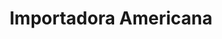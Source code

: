 ---
title: "Importadora Americana"
url: /santiago-de-veraguas/importadora-americana/
shop: Kleidung
---